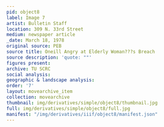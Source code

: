 ```yaml
---
pid: object8
label: Image 7
artist: Bulletin Staff
location: 309 N. 33rd Street
medium: newspaper article
_date: March 18, 1978
original source: PEB
source title: Oneill Angry at Elderly Woman???s Breach
source description: 'quote: ""'
figures present: 
archive: TU SCRC
social analysis: 
geographic & landscape analysis: 
order: '7'
layout: movearchive_item
collection: movearchive
thumbnail: img/derivatives/simple/object8/thumbnail.jpg
full: img/derivatives/simple/object8/full.jpg
manifest: "/img/derivatives/iiif/object8/manifest.json"
---
```

